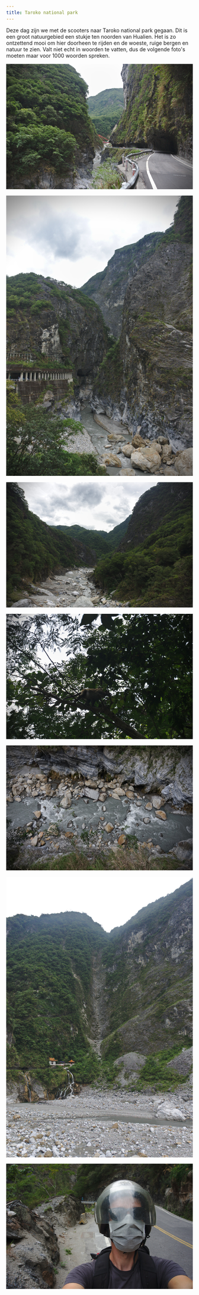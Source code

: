 ```yaml
---
title: Taroko national park
---
```



Deze dag zijn we met de scooters naar Taroko national park gegaan. Dit is een
groot natuurgebied een stukje ten noorden van Hualien. Het is zo ontzettend mooi
om hier doorheen te rijden en de woeste, ruige bergen en natuur te zien. Valt
niet echt in woorden te vatten, dus de volgende foto's moeten maar voor 1000
woorden spreken.

![Weg door Taroko waar we overheen scooterden](/images/day-20180704/20180705_0207.jpg)

![De kloof tussen de bergen, met tunnel/weg erlangs](/images/day-20180704/20180705_0225.jpg)

![Vanaf een hangbrug over de kloof](/images/day-20180704/20180705_0175.jpg)

![Op een rustpunt zagen we een wild aapje in de bomen](/images/day-20180704/20180705_0221.jpg)

![Vanaf een wat hoger punt naar beneden kijkend, de kloof in](/images/day-20180704/20180705_0232.jpg)

![Tempeltje in de bergen, boven een waterval](/images/day-20180704/20180705_0257.jpg)

![Mondkapje was geen overbodige luxe, uitlaatgassen bleven best wel hangen, vooral in tunnels. Daarnaast waren er stukken waar we wel een tijdje achter andere auto's of bussen zaten, dus dit was wel fijn.](/images/day-20180704/20180705_0171.jpg)
